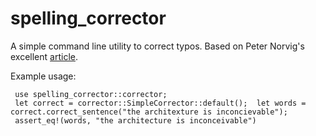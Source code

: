 # spelling_corrector 

A simple command line utility to correct typos. Based on Peter Norvig's excellent [article](http://norvig.com/spell-correct.html).
<br>

Example usage:
 ```
  use spelling_corrector::corrector;
  let correct = corrector::SimpleCorrector::default();  let words = correct.correct_sentence("the architexture is inconcievable");
  assert_eq!(words, "the architecture is inconceivable")
```

